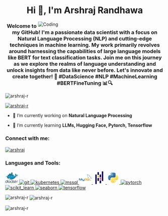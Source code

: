 <h1 align="center">Hi 👋, I'm Arshraj Randhawa</h1>
<img align="right" alt="Coding" width="400" src="https://media.giphy.com/media/v1.Y2lkPTc5MGI3NjExYTJoaDN0YnoxeXk5ajVoZXVtNm9kZ2Q4dDBybXEzNWluNDV5cXQ3MSZlcD12MV9pbnRlcm5hbF9naWZfYnlfaWQmY3Q9Zw/8qrrHSsrK9xpknGVNF/giphy.gif">
<h3 align="center">Welcome to my GitHub! I'm a passionate data scientist with a focus on Natural Language Processing (NLP) and cutting-edge techniques in machine learning. My work primarily revolves around harnessing the capabilities of large language models like BERT for text classification tasks. Join me on this journey as we explore the realms of language understanding and unlock insights from data like never before. Let's innovate and create together! 🚀 #DataScience #NLP #MachineLearning #BERTFineTuning 📊🔍</h3>

<p align="left"> <img src="https://komarev.com/ghpvc/?username=arshraj-r&label=Profile%20views&color=0e75b6&style=flat" alt="arshraj-r" /> </p>

<p align="left"> <a href="https://github.com/ryo-ma/github-profile-trophy"><img src="https://github-profile-trophy.vercel.app/?username=arshraj-r" alt="arshraj-r" /></a> </p>

- 🔭 I’m currently working on **Natural Language Processing**

- 🌱 I’m currently learning **LLMs, Hugging Face, Pytorch, Tensorflow**

<h3 align="left">Connect with me:</h3>
<p align="left">
<a href="https://linkedin.com/in/arshraj" target="blank"><img align="center" src="https://raw.githubusercontent.com/rahuldkjain/github-profile-readme-generator/master/src/images/icons/Social/linked-in-alt.svg" alt="arshraj" height="30" width="40" /></a>
</p>

<h3 align="left">Languages and Tools:</h3>
<p align="left"> <a href="https://www.docker.com/" target="_blank" rel="noreferrer"> <img src="https://raw.githubusercontent.com/devicons/devicon/master/icons/docker/docker-original-wordmark.svg" alt="docker" width="40" height="40"/> </a> <a href="https://git-scm.com/" target="_blank" rel="noreferrer"> <img src="https://www.vectorlogo.zone/logos/git-scm/git-scm-icon.svg" alt="git" width="40" height="40"/> </a> <a href="https://kubernetes.io" target="_blank" rel="noreferrer"> <img src="https://www.vectorlogo.zone/logos/kubernetes/kubernetes-icon.svg" alt="kubernetes" width="40" height="40"/> </a> <a href="https://www.microsoft.com/en-us/sql-server" target="_blank" rel="noreferrer"> <img src="https://www.svgrepo.com/show/303229/microsoft-sql-server-logo.svg" alt="mssql" width="40" height="40"/> </a> <a href="https://www.mysql.com/" target="_blank" rel="noreferrer"> <img src="https://raw.githubusercontent.com/devicons/devicon/master/icons/mysql/mysql-original-wordmark.svg" alt="mysql" width="40" height="40"/> </a> <a href="https://pandas.pydata.org/" target="_blank" rel="noreferrer"> <img src="https://raw.githubusercontent.com/devicons/devicon/2ae2a900d2f041da66e950e4d48052658d850630/icons/pandas/pandas-original.svg" alt="pandas" width="40" height="40"/> </a> <a href="https://www.python.org" target="_blank" rel="noreferrer"> <img src="https://raw.githubusercontent.com/devicons/devicon/master/icons/python/python-original.svg" alt="python" width="40" height="40"/> </a> <a href="https://pytorch.org/" target="_blank" rel="noreferrer"> <img src="https://www.vectorlogo.zone/logos/pytorch/pytorch-icon.svg" alt="pytorch" width="40" height="40"/> </a> <a href="https://scikit-learn.org/" target="_blank" rel="noreferrer"> <img src="https://upload.wikimedia.org/wikipedia/commons/0/05/Scikit_learn_logo_small.svg" alt="scikit_learn" width="40" height="40"/> </a> <a href="https://seaborn.pydata.org/" target="_blank" rel="noreferrer"> <img src="https://seaborn.pydata.org/_images/logo-mark-lightbg.svg" alt="seaborn" width="40" height="40"/> </a> <a href="https://www.tensorflow.org" target="_blank" rel="noreferrer"> <img src="https://www.vectorlogo.zone/logos/tensorflow/tensorflow-icon.svg" alt="tensorflow" width="40" height="40"/> </a> </p>

<p><img align="left" src="https://github-readme-stats.vercel.app/api/top-langs?username=arshraj-r&show_icons=true&locale=en&layout=compact" alt="arshraj-r" /></p>

<p>&nbsp;<img align="center" src="https://github-readme-stats.vercel.app/api?username=arshraj-r&show_icons=true&locale=en" alt="arshraj-r" /></p>

<p><img align="center" src="https://github-readme-streak-stats.herokuapp.com/?user=arshraj-r&" alt="arshraj-r" /></p>
